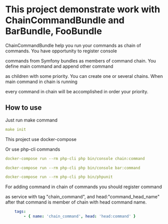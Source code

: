 # This project demonstrate work with ChainCommandBundle and BarBundle, FooBundle

ChainCommandBundle help you run your commands as chain of commands. You have opportunity to register console

commands from Symfony bundles as members of command chain. You define main command and append other command

as children with some priority. You can create one or several chains. When main command in chain is running

every command in chain will be accomplished in order your priority.


How to use
-------------------------

Just run make command

```yml
make init
```

This project use docker-compose

Or use php-cli commands 
```yml
docker-compose run --rm php-cli php bin/console chain:command 
```
```yml
docker-compose run --rm php-cli php bin/console bar:command 
```
```yml
docker-compose run --rm php-cli php bin/phpunit  
```



For adding command in chain of commands you should register command

as service with tag "chain_command", and head:"command_head_name" after that command is member of chain with head command name.

```yml
    tags:
        - { name: 'chain_command', head: 'head:command' }
```
